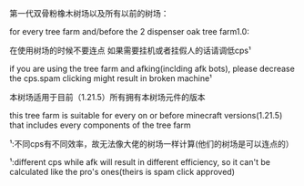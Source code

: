 第一代双骨粉橡木树场以及所有以前的树场：

for every tree farm and/before the 2 dispenser oak tree farm1.0:


在使用树场的时候不要连点 如果需要挂机或者挂假人的话请调低cps¹

if you are using the tree farm and afking(inclding afk bots), please decrease the cps.spam clicking might result in broken machine¹


本树场适用于目前（1.21.5）所有拥有本树场元件的版本

this tree farm is suitable for every on or before minecraft versions(1.21.5) that includes every components of the tree farm


¹:不同cps有不同效率，故无法像大佬的树场一样计算(他们的树场是可以连点的）

¹:different cps while afk will result in different efficiency, so it can't be calculated like the pro's ones(theirs is spam click approved)
